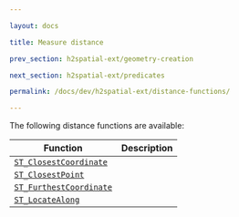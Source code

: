 ```yaml
---

layout: docs

title: Measure distance

prev_section: h2spatial-ext/geometry-creation

next_section: h2spatial-ext/predicates

permalink: /docs/dev/h2spatial-ext/distance-functions/

---
```


The following distance functions are available:

| Function | Description |
| - | - |
| [`ST_ClosestCoordinate`](../ST_ClosestCoordinate) |  |
| [`ST_ClosestPoint`](../ST_ClosestPoint) |  |
| [`ST_FurthestCoordinate`](../ST_FurthestCoordinate) |  |
| [`ST_LocateAlong`](../ST_LocateAlong) |  |
